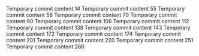 Temporary commit content 14
Temporary commit content 55
Temporary commit content 56
Temporary commit content 70
Temporary commit content 90
Temporary commit content 106
Temporary commit content 112
Temporary commit content 138
Temporary commit content 143
Temporary commit content 172
Temporary commit content 174
Temporary commit content 201
Temporary commit content 220
Temporary commit content 251
Temporary commit content 266
